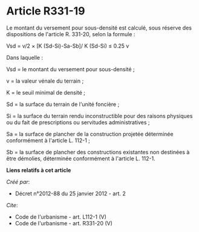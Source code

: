 # Article R331-19

Le montant du versement pour sous-densité est calculé, sous réserve des dispositions de l'article R. 331-20, selon la
formule : 

Vsd = v/2 × [K (Sd-Si)-Sa-Sb]/ K (Sd-Si) ≤ 0.25 v 

Dans laquelle : 

Vsd = le montant du versement pour sous-densité ; 

v = la valeur vénale du terrain ; 

K = le seuil minimal de densité ; 

Sd = la surface du terrain de l'unité foncière ; 

Si = la surface du terrain rendu inconstructible pour des raisons physiques ou du fait de prescriptions ou servitudes
administratives ; 

Sa = la surface de plancher de la construction projetée déterminée conformément à l'article L. 112-1 ; 

Sb = la surface de plancher des constructions existantes non destinées à être démolies, déterminée conformément à l'article
L. 112-1.

**Liens relatifs à cet article**

_Créé par_:

  - Décret n°2012-88 du 25 janvier 2012 - art. 2

_Cite_:

  - Code de l'urbanisme - art. L112-1 (V)
  - Code de l'urbanisme - art. R331-20 (V)
